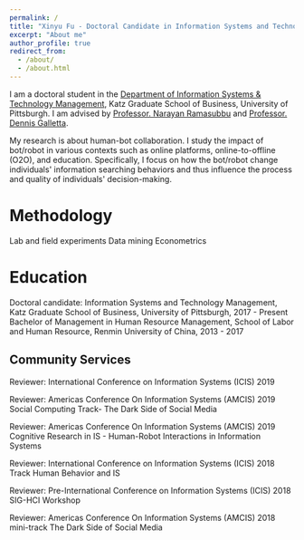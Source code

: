 ```yaml
---
permalink: /
title: "Xinyu Fu - Doctoral Candidate in Information Systems and Technology Management"
excerpt: "About me"
author_profile: true
redirect_from: 
  - /about/
  - /about.html
---
```

I am a doctoral student in the [Department of Information Systems & Technology Management](https://www.katz.business.pitt.edu/academics/phd/phd-istm), Katz Graduate School of Business, University of Pittsburgh. I am advised by [Professor. Narayan Ramasubbu](https://sites.google.com/site/narayanramasubbu/) and [Professor. Dennis Galletta](http://www.pitt.edu/~galletta/). 


My research is about human-bot collaboration. I study the impact of bot/robot in various contexts such as online platforms, online-to-offline (O2O), and education. Specifically, I focus on how the bot/robot change individuals' information searching behaviors and thus influence the process and quality of individuals' decision-making.

Methodology
======
Lab and field experiments
Data mining
Econometrics

Education
======
Doctoral candidate: Information Systems and Technology Management, Katz Graduate School of Business, University of Pittsburgh, 2017 - Present
Bachelor of Management in Human Resource Management, School of Labor and Human Resource, Renmin University of China, 2013 - 2017

Community Services
------
Reviewer: International Conference on Information Systems (ICIS) 2019

Reviewer: Americas Conference On Information Systems (AMCIS) 2019 Social Computing Track- The Dark Side of Social Media

Reviewer: Americas Conference On Information Systems (AMCIS) 2019 Cognitive Research in IS - Human-Robot Interactions in Information Systems

Reviewer: International Conference on Information Systems (ICIS) 2018 Track Human Behavior and IS

Reviewer: Pre-International Conference on Information Systems (ICIS) 2018 SIG-HCI Workshop

Reviewer: Americas Conference On Information Systems (AMCIS) 2018 mini-track The Dark Side of Social Media
